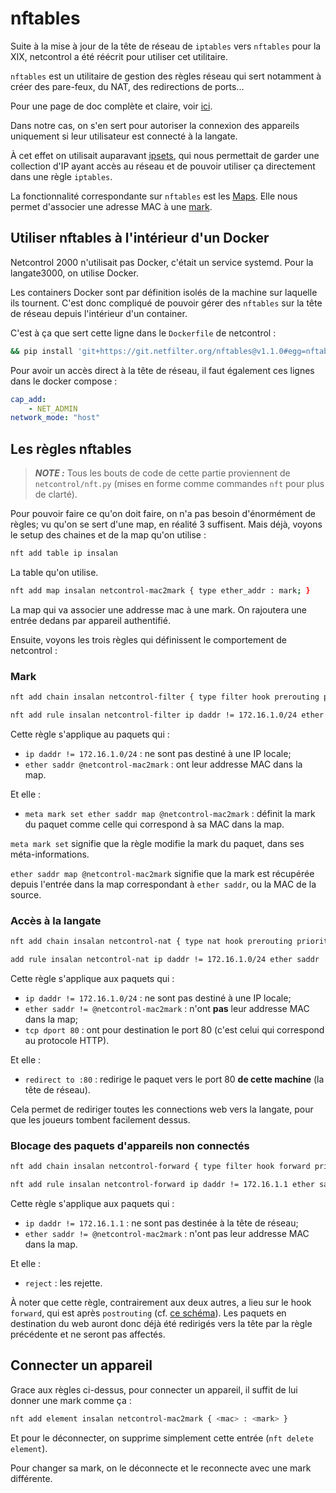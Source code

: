 # nftables

Suite à la mise à jour de la tête de réseau de `iptables` vers `nftables` pour la XIX, netcontrol a été réécrit pour utiliser cet utilitaire.

`nftables` est un utilitaire de gestion des règles réseau qui sert notamment à créer des pare-feux, du NAT, des redirections de ports...

Pour une page de doc complète et claire, voir [ici](https://wiki.nftables.org/wiki-nftables/index.php/Quick_reference-nftables_in_10_minutes).

Dans notre cas, on s'en sert pour autoriser la connexion des appareils uniquement si leur utilisateur est connecté à la langate.

À cet effet on utilisait auparavant [ipsets](https://ipset.netfilter.org/), qui nous permettait de garder une collection d'IP ayant accès au réseau et de pouvoir utiliser ça directement dans une règle `iptables`.

La fonctionnalité correspondante sur `nftables` est les [Maps](https://wiki.nftables.org/wiki-nftables/index.php/Maps). Elle nous permet d'associer une adresse MAC à une [mark](marks.md).

## Utiliser nftables à l'intérieur d'un Docker

Netcontrol 2000 n'utilisait pas Docker, c'était un service systemd. Pour la langate3000, on utilise Docker.

Les containers Docker sont par définition isolés de la machine sur laquelle ils tournent. C'est donc compliqué de pouvoir gérer des `nftables` sur la tête de réseau depuis l'intérieur d'un container.

C'est à ça que sert cette ligne dans le `Dockerfile` de netcontrol :
```bash
&& pip install 'git+https://git.netfilter.org/nftables@v1.1.0#egg=nftables&subdirectory=py' \
```

Pour avoir un accès direct à la tête de réseau, il faut également ces lignes dans le docker compose :
```yaml
cap_add:
	- NET_ADMIN
network_mode: "host"
```

## Les règles nftables

> **_NOTE :_** Tous les bouts de code de cette partie proviennent de `netcontrol/nft.py` (mises en forme comme commandes `nft` pour plus de clarté).

Pour pouvoir faire ce qu'on doit faire, on n'a pas besoin d'énormément de règles; vu qu'on se sert d'une map, en réalité 3 suffisent. Mais déjà, voyons le setup des chaines et de la map qu'on utilise :

```bash
nft add table ip insalan
```
La table qu'on utilise.
```bash
nft add map insalan netcontrol-mac2mark { type ether_addr : mark; }
```
La map qui va associer une addresse mac à une mark. On rajoutera une entrée dedans par appareil authentifié.

Ensuite, voyons les trois règles qui définissent le comportement de netcontrol :

### Mark

```bash
nft add chain insalan netcontrol-filter { type filter hook prerouting priority 0; }

nft add rule insalan netcontrol-filter ip daddr != 172.16.1.0/24 ether saddr @netcontrol-mac2mark meta mark set ether saddr map @netcontrol-mac2mark
```
Cette règle s'applique au paquets qui :
- `ip daddr != 172.16.1.0/24` : ne sont pas destiné à une IP locale;
- `ether saddr @netcontrol-mac2mark` : ont leur addresse MAC dans la map.

Et elle :
- `meta mark set ether saddr map @netcontrol-mac2mark` : définit la mark du paquet comme celle qui correspond à sa MAC dans la map.

`meta mark set` signifie que la règle modifie la mark du paquet, dans ses méta-informations.

`ether saddr map @netcontrol-mac2mark` signifie que la mark est récupérée depuis l'entrée dans la map correspondant à `ether saddr`, ou la MAC de la source.

### Accès à la langate

```bash
nft add chain insalan netcontrol-nat { type nat hook prerouting priority 0; }

add rule insalan netcontrol-nat ip daddr != 172.16.1.0/24 ether saddr != @netcontrol-mac2mark tcp dport 80 redirect to :80
```

Cette règle s'applique aux paquets qui :
- `ip daddr != 172.16.1.0/24` : ne sont pas destiné à une IP locale;
- `ether saddr != @netcontrol-mac2mark` : n'ont **pas** leur addresse MAC dans la map;
- `tcp dport 80` : ont pour destination le port 80 (c'est celui qui correspond au protocole HTTP).

Et elle :
- `redirect to :80` : redirige le paquet vers le port 80 **de cette machine** (la tête de réseau).

Cela permet de rediriger toutes les connections web vers la langate, pour que les joueurs tombent facilement dessus.

### Blocage des paquets d'appareils non connectés

```bash
nft add chain insalan netcontrol-forward { type filter hook forward priority 0; }

nft add rule insalan netcontrol-forward ip daddr != 172.16.1.1 ether saddr != @netcontrol-mac2mark reject
```

Cette règle s'applique aux paquets qui :
- `ip daddr != 172.16.1.1` : ne sont pas destinée à la tête de réseau;
- `ether saddr != @netcontrol-mac2mark` : n'ont pas leur addresse MAC dans la map.

Et elle :
- `reject` : les rejette.

À noter que cette règle, contrairement aux deux autres, a lieu sur le hook `forward`, qui est après `postrouting` (cf. [ce schéma](https://www.linuxembedded.fr/sites/default/files/inline-images/nft_hooks.png)). Les paquets en destination du web auront donc déjà été redirigés vers la tête par la règle précédente et ne seront pas affectés.

## Connecter un appareil

Grace aux règles ci-dessus, pour connecter un appareil, il suffit de lui donner une mark comme ça :
```bash
nft add element insalan netcontrol-mac2mark { <mac> : <mark> }
```
Et pour le déconnecter, on supprime simplement cette entrée (`nft delete element`).

Pour changer sa mark, on le déconnecte et le reconnecte avec une mark différente.